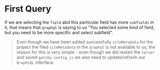# First Query

If we are selecting the `field` abd this particular field has more `subfields` in it, that means that `qraphql` is saying to us  "You selected some kind of field, but you need to be more specific and select subfield". 

> Even though we have been added successfully `siteMetadata` for the project the filed `siteMetadata` in the `qraphql` is not available to us, the reason for this is very simple - even though we did restart the `server` and saved `gatsby-config.js` we also need to update/refresh our `QraphiQL` interface. 

